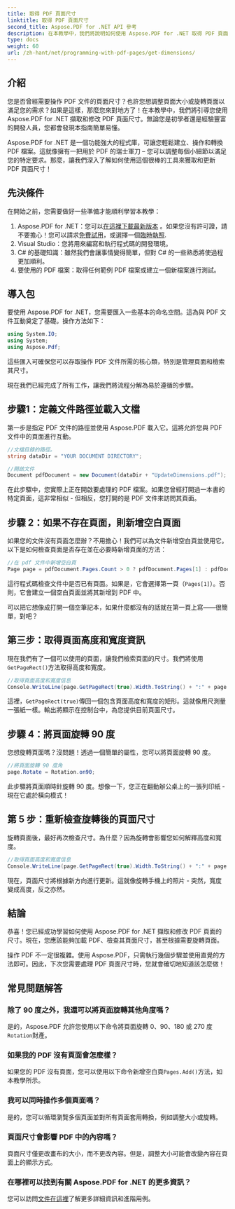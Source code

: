 ```yaml
---
title: 取得 PDF 頁面尺寸
linktitle: 取得 PDF 頁面尺寸
second_title: Aspose.PDF for .NET API 參考
description: 在本教學中，我們將說明如何使用 Aspose.PDF for .NET 取得 PDF 頁面尺寸並執行操作。提供了詳細的步驟來引導您完成整個過程。
type: docs
weight: 60
url: /zh-hant/net/programming-with-pdf-pages/get-dimensions/
---
```

## 介紹

您是否曾經需要操作 PDF 文件的頁面尺寸？也許您想調整頁面大小或旋轉頁面以滿足您的需求？如果是這樣，那麼您來對地方了！在本教學中，我們將引導您使用 Aspose.PDF for .NET 擷取和修改 PDF 頁面尺寸。無論您是初學者還是經驗豐富的開發人員，您都會發現本指南簡單易懂。

Aspose.PDF for .NET 是一個功能強大的程式庫，可讓您輕鬆建立、操作和轉換 PDF 檔案。這就像擁有一把用於 PDF 的瑞士軍刀 – 您可以調整每個小細節以滿足您的特定要求。那麼，讓我們深入了解如何使用這個很棒的工具來獲取和更新 PDF 頁面尺寸！

## 先決條件

在開始之前，您需要做好一些準備才能順利學習本教學：

1.  Aspose.PDF for .NET：您可以[在這裡下載最新版本](https://releases.aspose.com/pdf/net/) 。如果您沒有許可證，請不要擔心！您可以請求[免費試用](https://releases.aspose.com/)，或選擇一個[臨時執照](https://purchase.aspose.com/temporary-license/).
2. Visual Studio：您將用來編寫和執行程式碼的開發環境。
3. C# 的基礎知識：雖然我們會讓事情變得簡單，但對 C# 的一些熟悉將使過程更加順利。
4. 要使用的 PDF 檔案：取得任何範例 PDF 檔案或建立一個新檔案進行測試。

## 導入包

要使用 Aspose.PDF for .NET，您需要匯入一些基本的命名空間。這為與 PDF 文件互動奠定了基礎。操作方法如下：

```csharp
using System.IO;
using System;
using Aspose.Pdf;
```

這些匯入可確保您可以存取操作 PDF 文件所需的核心類，特別是管理頁面和檢索其尺寸。

現在我們已經完成了所有工作，讓我們將流程分解為易於遵循的步驟。

## 步驟1：定義文件路徑並載入文檔

第一步是指定 PDF 文件的路徑並使用 Aspose.PDF 載入它。這將允許您與 PDF 文件中的頁面進行互動。

```csharp
//文檔目錄的路徑。
string dataDir = "YOUR DOCUMENT DIRECTORY";

//開啟文件
Document pdfDocument = new Document(dataDir + "UpdateDimensions.pdf");
```

在此步驟中，您實際上正在開啟要處理的 PDF 檔案。如果您曾經打開過一本書的特定頁面，這非常相似 - 但相反，您打開的是 PDF 文件來訪問其頁面。

## 步驟 2：如果不存在頁面，則新增空白頁面

如果您的文件沒有頁面怎麼辦？不用擔心！我們可以為文件新增空白頁並使用它。以下是如何檢查頁面是否存在並在必要時新增頁面的方法：

```csharp
//在 pdf 文件中新增空白頁
Page page = pdfDocument.Pages.Count > 0 ? pdfDocument.Pages[1] : pdfDocument.Pages.Add();
```

這行程式碼檢查文件中是否已有頁面。如果是，它會選擇第一頁（`Pages[1]`）。否則，它會建立一個空白頁面並將其新增到 PDF 中。

可以把它想像成打開一個空筆記本，如果什麼都沒有的話就在第一頁上寫——很簡單，對吧？

## 第三步：取得頁面高度和寬度資訊

現在我們有了一個可以使用的頁面，讓我們檢索頁面的尺寸。我們將使用`GetPageRect()`方法取得高度和寬度。

```csharp
//取得頁面高度和寬度信息
Console.WriteLine(page.GetPageRect(true).Width.ToString() + ":" + page.GetPageRect(true).Height.ToString());
```

這裡，`GetPageRect(true)`傳回一個包含頁面高度和寬度的矩形。這就像用尺測量一張紙一樣。輸出將顯示在控制台中，為您提供目前頁面尺寸。

## 步驟 4：將頁面旋轉 90 度

您想旋轉頁面嗎？沒問題！透過一個簡單的屬性，您可以將頁面旋轉 90 度。

```csharp
//將頁面旋轉 90 度角
page.Rotate = Rotation.on90;
```

此步驟將頁面順時針旋轉 90 度。想像一下，您正在翻動辦公桌上的一張列印紙 - 現在它處於橫向模式！

## 第 5 步：重新檢查旋轉後的頁面尺寸

旋轉頁面後，最好再次檢查尺寸。為什麼？因為旋轉會影響您如何解釋高度和寬度。

```csharp
//取得頁面高度和寬度信息
Console.WriteLine(page.GetPageRect(true).Width.ToString() + ":" + page.GetPageRect(true).Height.ToString());
```

現在，頁面尺寸將根據新方向進行更新。這就像旋轉手機上的照片 - 突然，寬度變成高度，反之亦然。


## 結論

恭喜！您已經成功學習如何使用 Aspose.PDF for .NET 擷取和修改 PDF 頁面的尺寸。現在，您應該能夠加載 PDF、檢查其頁面尺寸，甚至根據需要旋轉頁面。

操作 PDF 不一定很複雜。使用 Aspose.PDF，只需執行幾個步驟並使用直覺的方法即可。因此，下次您需要處理 PDF 頁面尺寸時，您就會確切地知道該怎麼做！

## 常見問題解答

### 除了 90 度之外，我還可以將頁面旋轉其他角度嗎？
是的，Aspose.PDF 允許您使用以下命令將頁面旋轉 0、90、180 或 270 度`Rotation`財產。

### 如果我的 PDF 沒有頁面會怎麼樣？
如果您的 PDF 沒有頁面，您可以使用以下命令新增空白頁`Pages.Add()`方法，如本教學所示。

### 我可以同時操作多個頁面嗎？
是的，您可以循環瀏覽多個頁面並對所有頁面套用轉換，例如調整大小或旋轉。

### 頁面尺寸會影響 PDF 中的內容嗎？
頁面尺寸僅更改畫布的大小，而不更改內容。但是，調整大小可能會改變內容在頁面上的顯示方式。

### 在哪裡可以找到有關 Aspose.PDF for .NET 的更多資訊？
您可以訪問[文件在這裡](https://reference.aspose.com/pdf/net/)了解更多詳細資訊和進階用例。